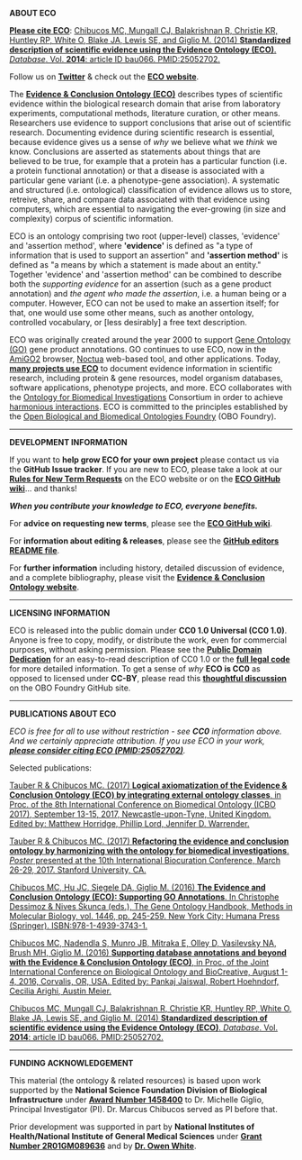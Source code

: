 **ABOUT ECO**

**[Please cite ECO](https://academic.oup.com/database/article/doi/10.1093/database/bau075/2634798/Standardized-description-of-scientific-evidence)**: [Chibucos MC, Mungall CJ, Balakrishnan R, Christie KR, Huntley RP, White O, Blake JA, Lewis SE, and Giglio M. (2014) **Standardized description of scientific evidence using the Evidence Ontology (ECO)**. _Database_. Vol. **2014**: article ID bau066. PMID:25052702.](http://database.oxfordjournals.org/content/2014/bau075.long)

Follow us on **[Twitter](https://twitter.com/ecoontology)** & check out the **[ECO website](http://www.evidenceontology.org)**.

The **[Evidence & Conclusion Ontology (ECO)](http://www.evidenceontology.org/)** describes types of scientific evidence within the biological research domain that arise from laboratory experiments, computational methods, literature curation, or other means. Researchers use evidence to support conclusions that arise out of scientific research. Documenting evidence during scientific research is essential, because evidence gives us a sense of _why_ we believe what we _think_ we know. Conclusions are asserted as statements about things that are believed to be true, for example that a protein has a particular function (i.e. a protein functional annotation) or that a disease is associated with a particular gene variant (i.e. a phenotype-gene association). A systematic and structured (i.e. ontological) classification of evidence allows us to store, retreive, share, and compare data associated with that evidence using computers, which are essential to navigating the ever-growing (in size and complexity) corpus of scientific information.

ECO is an ontology comprising two root (upper-level) classes, 'evidence' and 'assertion method', where **'evidence'** is defined as "a type of information that is used to support an assertion" and **'assertion method'** is defined as "a means by which a statement is made about an entity." Together 'evidence' and 'assertion method' can be combined to describe both the _supporting evidence_ for an assertion (such as a gene product annotation) and _the agent who made the assertion_, i.e. a human being or a computer. However, ECO can not be used to make an assertion itself; for that, one would use some other means, such as another ontology, controlled vocabulary, or <nowiki>[less desirably]</nowiki> a free text description.

ECO was originally created around the year 2000 to support [Gene Ontology (GO)](http://geneontology.org/) gene product annotations. GO continues to use ECO, now in the [AmiGO2](http://amigo2.geneontology.org/amigo) browser, [Noctua](http://noctua.berkeleybop.org/) web-based tool, and other applications. Today, **[many projects use ECO](http://www.evidenceontology.org/about_us/#usergroups)** to document evidence information in scientific research, including protein & gene resources, model organism databases, software applications, phenotype projects, and more. ECO collaborates with the [Ontology for Biomedical Investigations](http://obi-ontology.org) Consortium in order to achieve [harmonious interactions](https://f1000research.com/posters/6-395). ECO is committed to the principles established by the [Open Biological and Biomedical Ontologies Foundry](http://obofoundry.org/) (OBO Foundry).

***

**DEVELOPMENT INFORMATION**

If you want to **help grow ECO for your own project** please contact us via the **GitHub Issue tracker**. If you are new to ECO, please take a look at our **[Rules for New Term Requests](http://www.evidenceontology.org/userguide/#newtermrules)** on the ECO website or on the **[ECO GitHub wiki](https://github.com/evidenceontology/evidenceontology/wiki/New-term-request-how-to)**... and thanks! 

*****When you contribute your knowledge to ECO, everyone benefits.*****

For **advice on requesting new terms**, please see the **[ECO GitHub wiki](https://github.com/evidenceontology/evidenceontology/wiki/New-term-request-how-to)**.

For **information about editing & releases**, please see the **[GitHub editors README file](https://github.com/evidenceontology/evidenceontology/blob/master/src/ontology/README-editors.md)**.

For **further information** including history, detailed discussion of evidence, and a complete bibliography, please visit the **[Evidence & Conclusion Ontology website](http://www.evidenceontology.org/)**.

***

**LICENSING INFORMATION**

ECO is released into the public domain under **CC0 1.0 Universal (CC0 1.0)**. Anyone is free to copy, modify, or distribute the work, even for commercial purposes, without asking permission. Please see the **[Public Domain Dedication](https://creativecommons.org/publicdomain/zero/1.0/)** for an easy-to-read description of CC0 1.0 or the **[full legal code](https://creativecommons.org/publicdomain/zero/1.0/legalcode)** for more detailed information. To get a sense of _why_ **ECO is CC0** as opposed to licensed under **CC-BY**, please read this **[thoughtful discussion](https://github.com/OBOFoundry/OBOFoundry.github.io/issues/285)** on the OBO Foundry GitHub site.

***

**PUBLICATIONS ABOUT ECO**

_ECO is free for all to use without restriction - see **CC0** information above. And we certainly appreciate attribution. If you use ECO in your work, **[please consider citing ECO (PMID:25052702)](http://database.oxfordjournals.org/content/2014/bau075.long)**._

Selected publications:

[Tauber R & Chibucos MC. (2017) **Logical axiomatization of the Evidence & Conclusion Ontology (ECO) by integrating external ontology classes**, in Proc. of the 8th International Conference on Biomedical Ontology (ICBO 2017), September 13-15, 2017, Newcastle-upon-Tyne, United Kingdom. Edited by: Matthew Horridge, Phillip Lord, Jennifer D. Warrender.](http://ceur-ws.org/Vol-2137/paper_25.pdf)

[Tauber R & Chibucos MC. (2017) **Refactoring the evidence and conclusion ontology by harmonizing with the ontology for biomedical investigations**. _Poster_ presented at the 10th International Biocuration Conference, March 26-29, 2017. Stanford University, CA.](https://f1000research.com/posters/6-395)

[Chibucos MC, Hu JC, Siegele DA, Giglio M. (2016) **The Evidence and Conclusion Ontology (ECO): Supporting GO Annotations**. In Christophe Dessimoz & Nives Škunca (eds.), The Gene Ontology Handbook, Methods in Molecular Biology, vol. 1446, pp. 245-259. New York City: Humana Press (Springer). ISBN:978-1-4939-3743-1.](https://link.springer.com/protocol/10.1007%2F978-1-4939-3743-1_18)

[Chibucos MC, Nadendla S, Munro JB, Mitraka E, Olley D, Vasilevsky NA, Brush MH, Giglio M. (2016) **Supporting database annotations and beyond with the Evidence & Conclusion Ontology (ECO)**, in Proc. of the Joint International Conference on Biological Ontology and BioCreative, August 1-4, 2016, Corvalis, OR, USA. Edited by: Pankaj Jaiswal, Robert Hoehndorf, Cecilia Arighi, Austin Meier.](http://ceur-ws.org/Vol-1747/IP30_ICBO2016.pdf)

[Chibucos MC, Mungall CJ, Balakrishnan R, Christie KR, Huntley RP, White O, Blake JA, Lewis SE, and Giglio M. (2014) **Standardized description of scientific evidence using the Evidence Ontology (ECO)**. _Database_. Vol. **2014**: article ID bau066. PMID:25052702.](http://database.oxfordjournals.org/content/2014/bau075.long)

***

**FUNDING ACKNOWLEDGEMENT**

This material (the ontology & related resources) is based upon work supported by the **National Science Foundation Division of Biological Infrastructure** under **[Award Number 1458400](http://www.nsf.gov/awardsearch/showAward?AWD_ID=1458400)** to Dr. Michelle Giglio, Principal Investigator (PI). Dr. Marcus Chibucos served as PI before that.

Prior development was supported in part by **National Institutes of Health/National Institute of General Medical Sciences** under **[Grant Number 2R01GM089636](https://projectreporter.nih.gov/project_info_description.cfm?aid=8579651&icde=0)** and by **[Dr. Owen White](http://www.medschool.umaryland.edu/profiles/White-Owen/)**.
